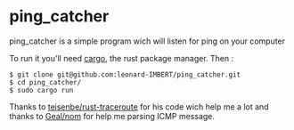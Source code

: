 # ping_catcher
ping_catcher is a simple program wich will listen for ping on your computer

To run it you'll need [cargo](github.com/rust-lang/cargo/), the rust package manager. Then :
```
$ git clone git@github.com:leonard-IMBERT/ping_catcher.git
$ cd ping_catcher/
$ sudo cargo run
```

Thanks to [teisenbe/rust-traceroute](github.com/teisenbe/rust-traceroute) for his code wich help me a lot and thanks to [Geal/nom](github.com/Geal/nom) for help me parsing ICMP message.
